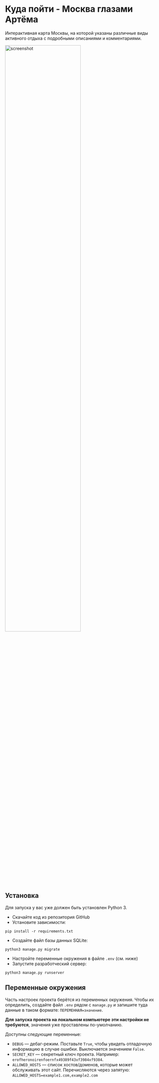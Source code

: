 # Куда пойти - Москва глазами Артёма

Интерактивная карта Москвы, на которой указаны различные виды активного отдыха
с подробными описаниями и комментариями.

<img width="70%" alt="screenshot" src="screenshots/ezgif.com-gif-maker_4nWhtfQ.gif">

## Установка

Для запуска у вас уже должен быть установлен Python 3.

- Скачайте код из репозитория GitHub
- Установите зависимости:

`pip install -r requirements.txt`

- Создайте файл базы данных SQLite:

`python3 manage.py migrate`

- Настройте переменные окружения в файле `.env` (см. ниже)
- Запустите разработческий сервер:

`python3 manage.py runserver`

## Переменные окружения

Часть настроек проекта берётся из переменных окружения. Чтобы их определить, создайте файл `.env` рядом с `manage.py` и запишите туда данные в таком формате: `ПЕРЕМЕННАЯ=значение`.

**Для запуска проекта на локальном компьютере эти настройки не требуются**, значения уже проставлены по-умолчанию.

Доступны следующие переменные:
- `DEBUG` — дебаг-режим. Поставьте `True`, чтобы увидеть отладочную информацию в случае ошибки. Выключается значением `False`.
- `SECRET_KEY` — секретный ключ проекта. Например: `erofheronoirenfoernfx49389f43xf3984xf9384`.
- `ALLOWED_HOSTS` — список хостов/доменов, которые может обслуживать этот сайт. Перечисляются через запятую:
`ALLOWED_HOSTS=example1.com,example2.com`
